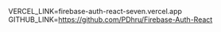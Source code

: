 VERCEL_LINK=firebase-auth-react-seven.vercel.app
GITHUB_LINK=https://github.com/PDhru/Firebase-Auth-React
